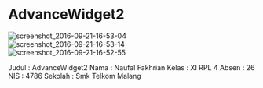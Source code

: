 # AdvanceWidget2
![screenshot_2016-09-21-16-53-04](https://cloud.githubusercontent.com/assets/22053684/18906087/42c86f14-8590-11e6-9ed9-ab2f587f894e.png)
<br>
![screenshot_2016-09-21-16-53-14](https://cloud.githubusercontent.com/assets/22053684/18906088/42fc55e0-8590-11e6-83db-6ad45ff20fbb.png)
<br>
![screenshot_2016-09-21-16-52-55](https://cloud.githubusercontent.com/assets/22053684/18906089/4324da9c-8590-11e6-9a21-c4c628066789.png)
<br>


Judul : AdvanceWidget2
Nama : Naufal Fakhrian
Kelas : XI RPL 4
Absen : 26
NIS : 4786
Sekolah : Smk Telkom Malang
